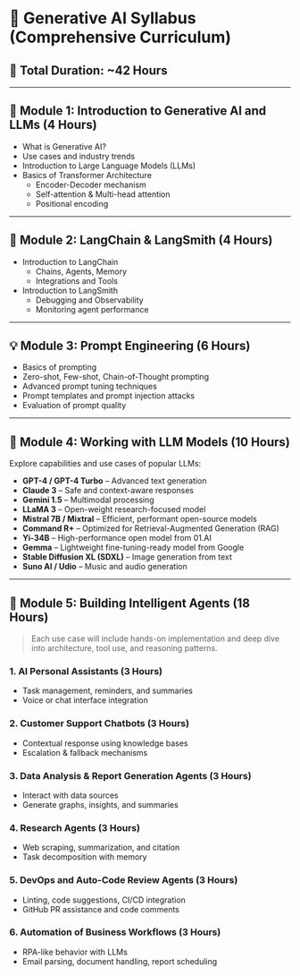 # 🧠 Generative AI Syllabus (Comprehensive Curriculum)

## 📅 Total Duration: ~42 Hours

---

## 📘 Module 1: Introduction to Generative AI and LLMs (4 Hours)

- What is Generative AI?
- Use cases and industry trends
- Introduction to Large Language Models (LLMs)
- Basics of Transformer Architecture  
  - Encoder-Decoder mechanism
  - Self-attention & Multi-head attention
  - Positional encoding

---

## 🧰 Module 2: LangChain & LangSmith (4 Hours)

- Introduction to LangChain
  - Chains, Agents, Memory
  - Integrations and Tools
- Introduction to LangSmith
  - Debugging and Observability
  - Monitoring agent performance

---

## 💡 Module 3: Prompt Engineering (6 Hours)

- Basics of prompting
- Zero-shot, Few-shot, Chain-of-Thought prompting
- Advanced prompt tuning techniques
- Prompt templates and prompt injection attacks
- Evaluation of prompt quality

---

## 🤖 Module 4: Working with LLM Models (10 Hours)

Explore capabilities and use cases of popular LLMs:

- **GPT-4 / GPT-4 Turbo** – Advanced text generation
- **Claude 3** – Safe and context-aware responses
- **Gemini 1.5** – Multimodal processing
- **LLaMA 3** – Open-weight research-focused model
- **Mistral 7B / Mixtral** – Efficient, performant open-source models
- **Command R+** – Optimized for Retrieval-Augmented Generation (RAG)
- **Yi-34B** – High-performance open model from 01.AI
- **Gemma** – Lightweight fine-tuning-ready model from Google
- **Stable Diffusion XL (SDXL)** – Image generation from text
- **Suno AI / Udio** – Music and audio generation

---

## 🤝 Module 5: Building Intelligent Agents (18 Hours)

> Each use case will include hands-on implementation and deep dive into architecture, tool use, and reasoning patterns.

### 1. AI Personal Assistants (3 Hours)
- Task management, reminders, and summaries
- Voice or chat interface integration

### 2. Customer Support Chatbots (3 Hours)
- Contextual response using knowledge bases
- Escalation & fallback mechanisms

### 3. Data Analysis & Report Generation Agents (3 Hours)
- Interact with data sources
- Generate graphs, insights, and summaries

### 4. Research Agents (3 Hours)
- Web scraping, summarization, and citation
- Task decomposition with memory

### 5. DevOps and Auto-Code Review Agents (3 Hours)
- Linting, code suggestions, CI/CD integration
- GitHub PR assistance and code comments

### 6. Automation of Business Workflows (3 Hours)
- RPA-like behavior with LLMs
- Email parsing, document handling, report scheduling

